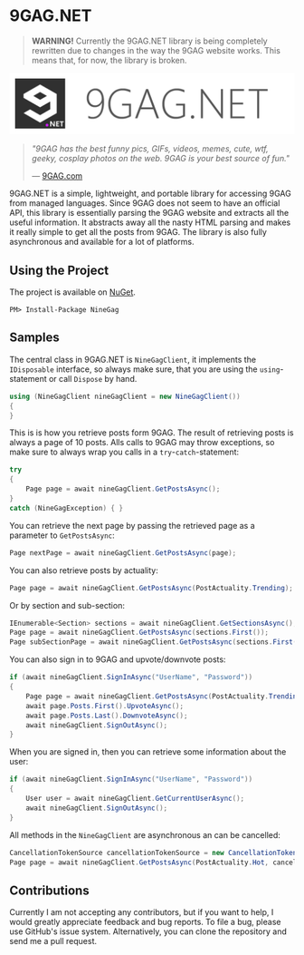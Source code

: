 # 9GAG.NET

> **WARNING!** Currently the 9GAG.NET library is being completely rewritten due to changes in the way the 9GAG website works. This means that, for now, the library is broken.

![9GAG.NET Logo](https://github.com/lecode-official/ninegag-dotnet/blob/master/documentation/images/logo-banner.png "9GAG.NET Logo")

> *"9GAG has the best funny pics, GIFs, videos, memes, cute, wtf, geeky, cosplay photos on the web. 9GAG is your best source of fun."*
>
> &mdash; [9GAG.com](http://9gag.com/)

9GAG.NET is a simple, lightweight, and portable library for accessing 9GAG from managed languages. Since 9GAG does not seem to have an official API, this library is essentially parsing the 9GAG website and extracts all the useful information. It abstracts away all the nasty HTML parsing and makes it really simple to get all the posts from 9GAG. The library is also fully asynchronous and available for a lot of platforms.

## Using the Project

The project is available on [NuGet](https://www.nuget.org/packages/NineGag/).

```batch
PM> Install-Package NineGag
```

## Samples

The central class in 9GAG.NET is `NineGagClient`, it implements the `IDisposable` interface, so always make sure, that you are using the `using`-statement or call `Dispose` by hand.

```csharp
using (NineGagClient nineGagClient = new NineGagClient())
{
}
```

This is is how you retrieve posts form 9GAG. The result of retrieving posts is always a page of 10 posts. Alls calls to 9GAG may throw exceptions, so make sure to always wrap you calls in a `try`-`catch`-statement:

```csharp
try
{
    Page page = await nineGagClient.GetPostsAsync();
}
catch (NineGagException) { }
```

You can retrieve the next page by passing the retrieved page as a parameter to `GetPostsAsync`:

```csharp
Page nextPage = await nineGagClient.GetPostsAsync(page);
```

You can also retrieve posts by actuality:

```csharp
Page page = await nineGagClient.GetPostsAsync(PostActuality.Trending);
```

Or by section and sub-section:

```csharp
IEnumerable<Section> sections = await nineGagClient.GetSectionsAsync();
Page page = await nineGagClient.GetPostsAsync(sections.First());
Page subSectionPage = await nineGagClient.GetPostsAsync(sections.First(), SubSection.Fresh);
```

You can also sign in to 9GAG and upvote/downvote posts:

```csharp
if (await nineGagClient.SignInAsync("UserName", "Password"))
{
    Page page = await nineGagClient.GetPostsAsync(PostActuality.Trending);
    await page.Posts.First().UpvoteAsync();
    await page.Posts.Last().DownvoteAsync();
    await nineGagClient.SignOutAsync();
}
```

When you are signed in, then you can retrieve some information about the user:

```csharp
if (await nineGagClient.SignInAsync("UserName", "Password"))
{
    User user = await nineGagClient.GetCurrentUserAsync();
    await nineGagClient.SignOutAsync();
}
```

All methods in the `NineGagClient` are asynchronous an can be cancelled:

```csharp
CancellationTokenSource cancellationTokenSource = new CancellationTokenSource();
Page page = await nineGagClient.GetPostsAsync(PostActuality.Hot, cancellationTokenSource.Token);
```

## Contributions

Currently I am not accepting any contributors, but if you want to help, I would greatly appreciate feedback and bug reports. To file a bug, please use GitHub's issue system. Alternatively, you can clone the repository and send me a pull request.
